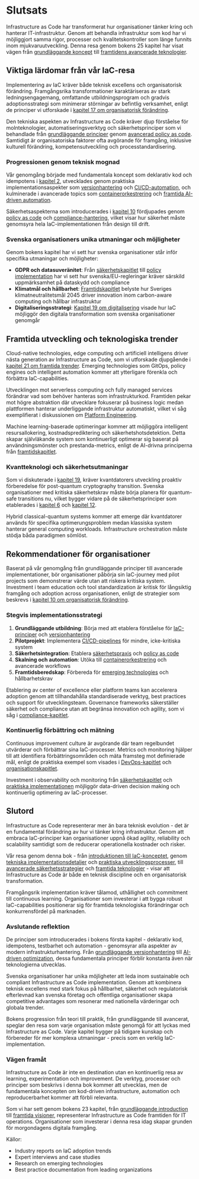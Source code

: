 # Slutsats

Infrastructure as Code har transformerat hur organisationer tänker kring och hanterar IT-infrastruktur. Genom att behandla infrastruktur som kod har vi möjliggjort samma rigor, processer och kvalitetskontroller som länge funnits inom mjukvaruutveckling. Denna resa genom bokens 25 kapitel har visat vägen från [grundläggande koncept](01_inledning.md) till [framtidens avancerade teknologier](21_framtida_trender.md).

## Viktiga lärdomar från vår IaC-resa

Implementering av IaC kräver både teknisk excellens och organisatorisk förändring. Framgångsrika transformationer karaktäriseras av stark ledningsengagemang, omfattande utbildningsprogram och gradvis adoptionsstrategi som minimerar störningar av befintlig verksamhet, enligt de principer vi utforskade i [kapitel 17 om organisatorisk förändring](17_organisatorisk_forandring.md).

Den tekniska aspekten av Infrastructure as Code kräver djup förståelse för molnteknologier, automatiseringsverktyg och säkerhetsprinciper som vi behandlade från [grundläggande principer](02_grundlaggande_principer.md) genom [avancerad policy as code](11_policy_sakerhet.md). Samtidigt är organisatoriska faktorer ofta avgörande för framgång, inklusive kulturell förändring, kompetensutveckling och processtandardisering.

### Progressionen genom teknisk mognad

Vår genomgång började med fundamentala koncept som deklarativ kod och idempotens i [kapitel 2](02_grundlaggande_principer.md), utvecklades genom praktiska implementationsaspekter som [versionhantering](03_versionhantering.md) och [CI/CD-automation](05_automatisering_cicd.md), och kulminerade i avancerade topics som [containerorkestrering](08_containerisering.md) och [framtida AI-driven automation](21_framtida_trender.md).

Säkerhetsaspekterna som introducerades i [kapitel 10](10_sakerhet.md) fördjupades genom [policy as code](11_policy_sakerhet.md) och [compliance-hantering](12_compliance.md), vilket visar hur säkerhet måste genomsyra hela IaC-implementationen från design till drift.

### Svenska organisationers unika utmaningar och möjligheter

Genom bokens kapitel har vi sett hur svenska organisationer står inför specifika utmaningar och möjligheter:

- **GDPR och datasuveränitet**: Från [säkerhetskapitlet](10_sakerhet.md) till [policy implementation](11_policy_sakerhet.md) har vi sett hur svenska/EU-regleringar kräver särskild uppmärksamhet på dataskydd och compliance
- **Klimatmål och hållbarhet**: [Framtidskapitlet](21_framtida_trender.md) belyste hur Sveriges klimatneutralitetsmål 2045 driver innovation inom carbon-aware computing och hållbar infrastruktur
- **Digitaliseringsstrategi**: [Kapitel 19 om digitalisering](19_digitalisering.md) visade hur IaC möjliggör den digitala transformation som svenska organisationer genomgår

## Framtida utveckling och teknologiska trender

Cloud-native technologies, edge computing och artificiell intelligens driver nästa generation av Infrastructure as Code, som vi utforskade djupgående i [kapitel 21 om framtida trender](21_framtida_trender.md). Emerging technologies som GitOps, policy engines och intelligent automation kommer att ytterligare förenkla och förbättra IaC-capabilities.

Utvecklingen mot serverless computing och fully managed services förändrar vad som behöver hanteras som infrastrukturkod. Framtiden pekar mot högre abstraktion där utvecklare fokuserar på business logic medan plattformen hanterar underliggande infrastruktur automatiskt, vilket vi såg exemplifierat i diskussionen om [Platform Engineering](19_kapitel18.md).

Machine learning-baserade optimeringar kommer att möjliggöra intelligent resursallokering, kostnadsprediktering och säkerhetshotsdetektion. Detta skapar självläkande system som kontinuerligt optimerar sig baserat på användningsmönster och prestanda-metrics, enligt de AI-drivna principerna från [framtidskapitlet](19_kapitel18.md).

### Kvantteknologi och säkerhetsutmaningar

Som vi diskuterade i [kapitel 19](19_kapitel18.md), kräver kvantdatorers utveckling proaktiv förberedelse för post-quantum cryptography transition. Svenska organisationer med kritiska säkerhetskrav måste börja planera för quantum-safe transitions nu, vilket bygger vidare på de säkerhetsprinciper som etablerades i [kapitel 6](06_kapitel5.md) och [kapitel 12](12_kapitel11.md).

Hybrid classical-quantum systems kommer att emerge där kvantdatorer används för specifika optimerungsproblem medan klassiska system hanterar general computing workloads. Infrastructure orchestration måste stödja båda paradigmen sömlöst.

## Rekommendationer för organisationer

Baserat på vår genomgång från grundläggande principer till avancerade implementationer, bör organisationer påbörja sin IaC-journey med pilot projects som demonstrerar värde utan att riskera kritiska system. Investment i team education och tool standardization är kritisk för långsiktig framgång och adoption across organisationen, enligt de strategier som beskrevs i [kapitel 10 om organisatorisk förändring](10_kapitel9.md).

### Stegvis implementationsstrategi

1. **Grundläggande utbildning**: Börja med att etablera förståelse för [IaC-principer](02_kapitel1.md) och [versionhantering](03_kapitel2.md)
2. **Pilotprojekt**: Implementera [CI/CD-pipelines](04_kapitel3.md) för mindre, icke-kritiska system
3. **Säkerhetsintegration**: Etablera [säkerhetspraxis](06_kapitel5.md) och [policy as code](12_kapitel11.md)
4. **Skalning och automation**: Utöka till [containerorkestrering](11_kapitel10.md) och avancerade workflows
5. **Framtidsberedskap**: Förbereda för [emerging technologies](19_kapitel18.md) och hållbarhetskrav

Etablering av center of excellence eller platform teams kan accelerera adoption genom att tillhandahålla standardiserade verktyg, best practices och support för utvecklingsteam. Governance frameworks säkerställer säkerhet och compliance utan att begränsa innovation och agility, som vi såg i [compliance-kapitlet](14_kapitel13.md).

### Kontinuerlig förbättring och mätning

Continuous improvement culture är avgörande där team regelbundet utvärderar och förbättrar sina IaC-processer. Metrics och monitoring hjälper till att identifiera förbättringsområden och mäta framsteg mot definierade mål, enligt de praktiska exempel som visades i [DevOps-kapitlet](07_kapitel6.md) och [organisationskapitlet](10_kapitel9.md).

Investment i observability och monitoring från [säkerhetskapitlet](06_kapitel5.md) och [praktiska implementationen](08_kapitel7.md) möjliggör data-driven decision making och kontinuerlig optimering av IaC-processer.

## Slutord

Infrastructure as Code representerar mer än bara teknisk evolution - det är en fundamental förändring av hur vi tänker kring infrastruktur. Genom att embraca IaC-principer kan organisationer uppnå ökad agility, reliability och scalability samtidigt som de reducerar operationella kostnader och risker.

Vår resa genom denna bok - från [introduktionen till IaC-konceptet](01_inledning.md), genom [tekniska implementationsdetaljer](02_kapitel1.md) och [praktiska utvecklingsprocesser](03_kapitel2.md), till [avancerade säkerhetsstrategier](12_kapitel11.md) och [framtida teknologier](19_kapitel18.md) - visar att Infrastructure as Code är både en teknisk discipline och en organisatorisk transformation.

Framgångsrik implementation kräver tålamod, uthållighet och commitment till continuous learning. Organisationer som investerar i att bygga robust IaC-capabilities positionerar sig för framtida teknologiska förändringar och konkurrensfördel på marknaden.

### Avslutande reflektion

De principer som introducerades i bokens första kapitel - deklarativ kod, idempotens, testbarhet och automation - genomsyrar alla aspekter av modern infrastrukturhantering. Från [grundläggande versionhantering](03_kapitel2.md) till [AI-driven optimization](19_kapitel18.md), dessa fundamentala principer förblir konstanta även när teknologierna utvecklas.

Svenska organisationer har unika möjligheter att leda inom sustainable och compliant Infrastructure as Code implementation. Genom att kombinera teknisk excellens med stark fokus på hållbarhet, säkerhet och regulatorisk efterlevnad kan svenska företag och offentliga organisationer skapa competitive advantages som resonerar med nationella värderingar och globala trender.

Bokens progression från teori till praktik, från grundläggande till avancerat, speglar den resa som varje organisation måste genomgå för att lyckas med Infrastructure as Code. Varje kapitel bygger på tidigare kunskap och förbereder för mer komplexa utmaningar - precis som en verklig IaC-implementation.

### Vägen framåt

Infrastructure as Code är inte en destination utan en kontinuerlig resa av learning, experimentation och improvement. De verktyg, processer och principer som beskrivs i denna bok kommer att utvecklas, men de fundamentala koncepten om kod-driven infrastructure, automation och reproducerbarhet kommer att förbli relevanta.

Som vi har sett genom bokens 23 kapitel, från [grundläggande introduction](01_inledning.md) till [framtida visioner](19_kapitel18.md), representerar Infrastructure as Code framtiden för IT operations. Organisationer som investerar i denna resa idag skapar grunden för morgondagens digitala framgång.

Källor:
- Industry reports on IaC adoption trends
- Expert interviews and case studies  
- Research on emerging technologies
- Best practice documentation from leading organizations